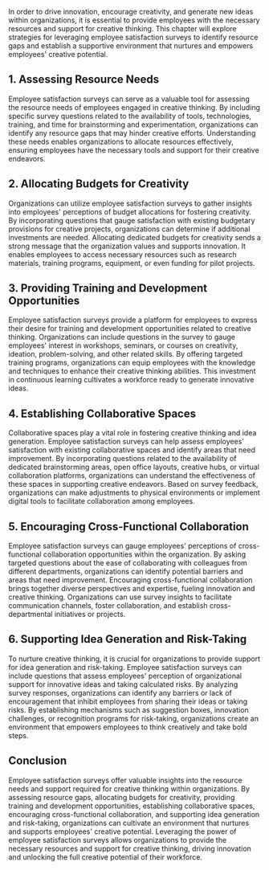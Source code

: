 
In order to drive innovation, encourage creativity, and generate new ideas within organizations, it is essential to provide employees with the necessary resources and support for creative thinking. This chapter will explore strategies for leveraging employee satisfaction surveys to identify resource gaps and establish a supportive environment that nurtures and empowers employees' creative potential.

1\. **Assessing Resource Needs**
-------------------------------

Employee satisfaction surveys can serve as a valuable tool for assessing the resource needs of employees engaged in creative thinking. By including specific survey questions related to the availability of tools, technologies, training, and time for brainstorming and experimentation, organizations can identify any resource gaps that may hinder creative efforts. Understanding these needs enables organizations to allocate resources effectively, ensuring employees have the necessary tools and support for their creative endeavors.

2\. **Allocating Budgets for Creativity**
----------------------------------------

Organizations can utilize employee satisfaction surveys to gather insights into employees' perceptions of budget allocations for fostering creativity. By incorporating questions that gauge satisfaction with existing budgetary provisions for creative projects, organizations can determine if additional investments are needed. Allocating dedicated budgets for creativity sends a strong message that the organization values and supports innovation. It enables employees to access necessary resources such as research materials, training programs, equipment, or even funding for pilot projects.

3\. **Providing Training and Development Opportunities**
-------------------------------------------------------

Employee satisfaction surveys provide a platform for employees to express their desire for training and development opportunities related to creative thinking. Organizations can include questions in the survey to gauge employees' interest in workshops, seminars, or courses on creativity, ideation, problem-solving, and other related skills. By offering targeted training programs, organizations can equip employees with the knowledge and techniques to enhance their creative thinking abilities. This investment in continuous learning cultivates a workforce ready to generate innovative ideas.

4\. **Establishing Collaborative Spaces**
----------------------------------------

Collaborative spaces play a vital role in fostering creative thinking and idea generation. Employee satisfaction surveys can help assess employees' satisfaction with existing collaborative spaces and identify areas that need improvement. By incorporating questions related to the availability of dedicated brainstorming areas, open office layouts, creative hubs, or virtual collaboration platforms, organizations can understand the effectiveness of these spaces in supporting creative endeavors. Based on survey feedback, organizations can make adjustments to physical environments or implement digital tools to facilitate collaboration among employees.

5\. **Encouraging Cross-Functional Collaboration**
-------------------------------------------------

Employee satisfaction surveys can gauge employees' perceptions of cross-functional collaboration opportunities within the organization. By asking targeted questions about the ease of collaborating with colleagues from different departments, organizations can identify potential barriers and areas that need improvement. Encouraging cross-functional collaboration brings together diverse perspectives and expertise, fueling innovation and creative thinking. Organizations can use survey insights to facilitate communication channels, foster collaboration, and establish cross-departmental initiatives or projects.

6\. **Supporting Idea Generation and Risk-Taking**
-------------------------------------------------

To nurture creative thinking, it is crucial for organizations to provide support for idea generation and risk-taking. Employee satisfaction surveys can include questions that assess employees' perception of organizational support for innovative ideas and taking calculated risks. By analyzing survey responses, organizations can identify any barriers or lack of encouragement that inhibit employees from sharing their ideas or taking risks. By establishing mechanisms such as suggestion boxes, innovation challenges, or recognition programs for risk-taking, organizations create an environment that empowers employees to think creatively and take bold steps.

Conclusion
----------

Employee satisfaction surveys offer valuable insights into the resource needs and support required for creative thinking within organizations. By assessing resource gaps, allocating budgets for creativity, providing training and development opportunities, establishing collaborative spaces, encouraging cross-functional collaboration, and supporting idea generation and risk-taking, organizations can cultivate an environment that nurtures and supports employees' creative potential. Leveraging the power of employee satisfaction surveys allows organizations to provide the necessary resources and support for creative thinking, driving innovation and unlocking the full creative potential of their workforce.
